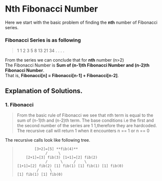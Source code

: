 # Nth Fibonacci Number
Here we start with the basic problem of finding the **nth** number of Fibonacci series.

### Fibonacci Series is as following
> 1 1 2 3 5 8 13 21 34 . . . .

From the series we can conclude that for **nth** number (n>2)<br />
The Fibonacci Number is **Sum of (n-1)th Fibonacci Number and (n-2)th Fibonacci Number**.<br />
That is, **Fibonacci[n] = Fibonacci[n-1] + Fibonacci[n-2]**.<br />

## Explanation of Solutions.
### 1. Fibonacci
> From the basic rule of Fibonacci we see that nth term is equal to the sum of (n-1)th and (n-2)th term.
> The base conditions i.e the first and the second number of the series are 1 1,therefore they are hardcoded.
> The recursive call will return 1 when it encounters n == 1 or n == 0

The recursive calls look like following tree.
>			  [3+2]=[5] **fib(4)**
>			  	   /	 \
>		  [2+1]=[3] fib(3) [1+1]=[2] fib(2)
>		           /	  \		/	 \
>     [1+1]=[2] fib(2) [1] fib(1) [1] fib(1) [1] fib(0)
>		       /	 \
>     [1] fib(1) [1] fib(0)
